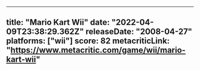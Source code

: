 
---
title: "Mario Kart Wii"
date: "2022-04-09T23:38:29.362Z"
releaseDate: "2008-04-27"
platforms: ["wii"]
score: 82
metacriticLink: "https://www.metacritic.com/game/wii/mario-kart-wii"
---
